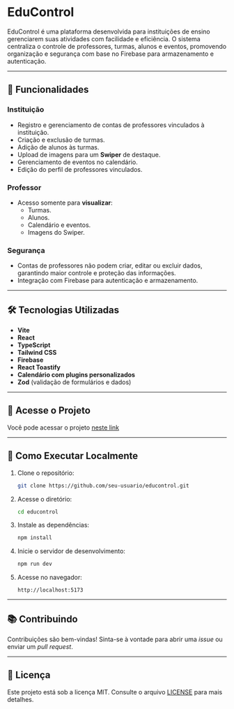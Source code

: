 # EduControl  

EduControl é uma plataforma desenvolvida para instituições de ensino gerenciarem suas atividades com facilidade e eficiência. O sistema centraliza o controle de professores, turmas, alunos e eventos, promovendo organização e segurança com base no Firebase para armazenamento e autenticação.

---

## 🎯 **Funcionalidades**

### Instituição  
- Registro e gerenciamento de contas de professores vinculados à instituição.  
- Criação e exclusão de turmas.  
- Adição de alunos às turmas.  
- Upload de imagens para um **Swiper** de destaque.  
- Gerenciamento de eventos no calendário.  
- Edição do perfil de professores vinculados.  

### Professor  
- Acesso somente para **visualizar**:  
  - Turmas.  
  - Alunos.  
  - Calendário e eventos.  
  - Imagens do Swiper.  

### Segurança  
- Contas de professores não podem criar, editar ou excluir dados, garantindo maior controle e proteção das informações.  
- Integração com Firebase para autenticação e armazenamento.  

---

## 🛠️ **Tecnologias Utilizadas**  
- **Vite**  
- **React**  
- **TypeScript**  
- **Tailwind CSS**  
- **Firebase**  
- **React Toastify**  
- **Calendário com plugins personalizados**  
- **Zod** (validação de formulários e dados)  

---

## 🔗 **Acesse o Projeto**  
Você pode acessar o projeto [neste link](https://educontrol.vercel.app/)

---

## 🚀 **Como Executar Localmente**  

1. Clone o repositório:  
   ```bash
   git clone https://github.com/seu-usuario/educontrol.git
   ```  

2. Acesse o diretório:  
   ```bash
   cd educontrol
   ```  

3. Instale as dependências:  
   ```bash
   npm install
   ```  

4. Inicie o servidor de desenvolvimento:  
   ```bash
   npm run dev
   ```  

5. Acesse no navegador:  
   ```
   http://localhost:5173
   ```  

---

## 📚 **Contribuindo**  
Contribuições são bem-vindas! Sinta-se à vontade para abrir uma _issue_ ou enviar um _pull request_.  

---

## 📝 **Licença**  
Este projeto está sob a licença MIT. Consulte o arquivo [LICENSE](LICENSE) para mais detalhes.  

